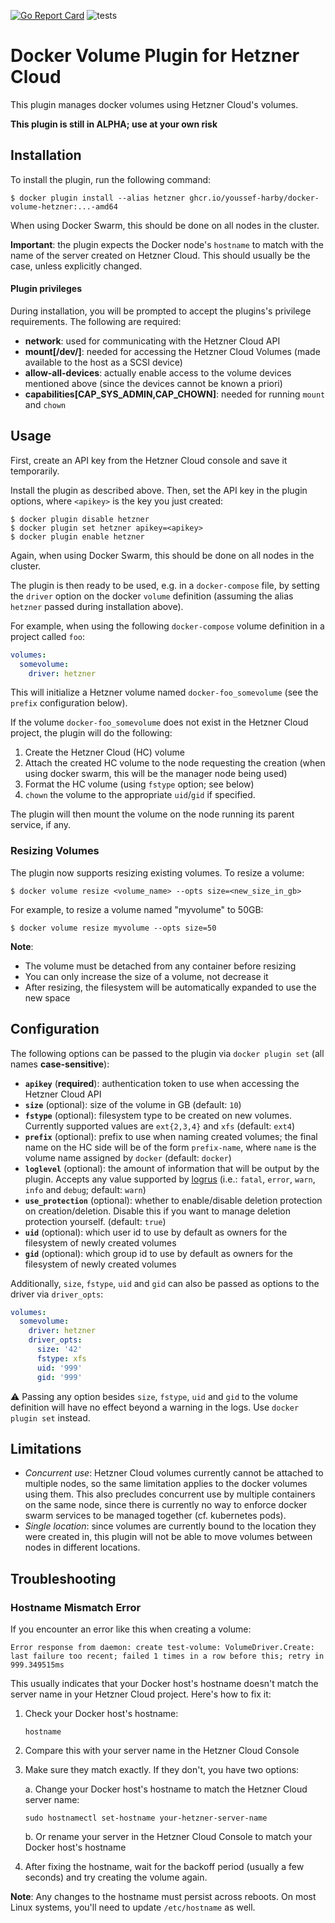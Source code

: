 [![Go Report Card](https://goreportcard.com/badge/github.com/Youssef-Harby/docker-volume-hetzner)](https://goreportcard.com/report/github.com/Youssef-Harby/docker-volume-hetzner)
![tests](https://github.com/Youssef-Harby/docker-volume-hetzner/actions/workflows/main.yaml/badge.svg)

# Docker Volume Plugin for Hetzner Cloud

This plugin manages docker volumes using Hetzner Cloud's volumes.

**This plugin is still in ALPHA; use at your own risk**

## Installation

To install the plugin, run the following command:
```shell
$ docker plugin install --alias hetzner ghcr.io/youssef-harby/docker-volume-hetzner:...-amd64
```

When using Docker Swarm, this should be done on all nodes in the cluster.

**Important**: the plugin expects the Docker node's `hostname` to match with the name of the server created on Hetzner Cloud. This should usually be the case, unless explicitly changed.

#### Plugin privileges

During installation, you will be prompted to accept the plugins's privilege requirements. The following are required:

- **network**: used for communicating with the Hetzner Cloud API
- **mount[\/dev\/]**: needed for accessing the Hetzner Cloud Volumes (made available to the host as a SCSI device)
- **allow-all-devices**: actually enable access to the volume devices mentioned above (since the devices cannot be known a priori)
- **capabilities[CAP\_SYS\_ADMIN,CAP\_CHOWN]**: needed for running `mount` and `chown`

## Usage

First, create an API key from the Hetzner Cloud console and save it temporarily.

Install the plugin as described above. Then, set the API key in the plugin options, where `<apikey>` is the key you just created:

```shell
$ docker plugin disable hetzner
$ docker plugin set hetzner apikey=<apikey>
$ docker plugin enable hetzner
```

Again, when using Docker Swarm, this should be done on all nodes in the cluster.

The plugin is then ready to be used, e.g. in a `docker-compose` file, by setting the `driver` option on the docker `volume` definition (assuming the alias `hetzner` passed during installation above).

For example, when using the following `docker-compose` volume definition in a project called `foo`:

```yaml
volumes:
  somevolume:
    driver: hetzner
```

This will initialize a Hetzner volume named `docker-foo_somevolume` (see the `prefix` configuration below).

If the volume `docker-foo_somevolume` does not exist in the Hetzner Cloud project, the plugin will do the following:

1. Create the Hetzner Cloud (HC) volume
2. Attach the created HC volume to the node requesting the creation (when using docker swarm, this will be the manager node being used)
3. Format the HC volume (using `fstype` option; see below)
4. `chown` the volume to the appropriate `uid`/`gid` if specified.

The plugin will then mount the volume on the node running its parent service, if any.

### Resizing Volumes

The plugin now supports resizing existing volumes. To resize a volume:

```shell
$ docker volume resize <volume_name> --opts size=<new_size_in_gb>
```

For example, to resize a volume named "myvolume" to 50GB:
```shell
$ docker volume resize myvolume --opts size=50
```

**Note**: 
- The volume must be detached from any container before resizing
- You can only increase the size of a volume, not decrease it
- After resizing, the filesystem will be automatically expanded to use the new space

## Configuration

The following options can be passed to the plugin via `docker plugin set` (all names **case-sensitive**):

- **`apikey`** (**required**): authentication token to use when accessing the Hetzner Cloud API
- **`size`** (optional): size of the volume in GB (default: `10`)
- **`fstype`** (optional): filesystem type to be created on new volumes. Currently supported values are `ext{2,3,4}` and `xfs` (default: `ext4`)
- **`prefix`** (optional): prefix to use when naming created volumes; the final name on the HC side will be of the form `prefix-name`, where `name` is the volume name assigned by `docker` (default: `docker`)
- **`loglevel`** (optional): the amount of information that will be output by the plugin. Accepts any value supported by [logrus](https://github.com/sirupsen/logrus) (i.e.: `fatal`, `error`, `warn`, `info` and `debug`; default: `warn`)
- **`use_protection`** (optional): whether to enable/disable deletion protection on creation/deletion. Disable this if you want to manage deletion protection yourself. (default: `true`)
- **`uid`** (optional): which user id to use by default as owners for the filesystem of newly created volumes
- **`gid`** (optional): which group id to use by default as owners for the filesystem of newly created volumes

Additionally, `size`, `fstype`, `uid` and `gid` can also be passed as options to the driver via `driver_opts`:

```yaml
volumes:
  somevolume:
    driver: hetzner
    driver_opts:
      size: '42'
      fstype: xfs
      uid: '999'
      gid: '999'
```

:warning: Passing any option besides `size`, `fstype`, `uid` and `gid` to the volume definition will have no effect beyond a warning in the logs. Use `docker plugin set` instead.

## Limitations

- *Concurrent use*: Hetzner Cloud volumes currently cannot be attached to multiple nodes, so the same limitation
applies to the docker volumes using them. This also precludes concurrent use by multiple containers on the same node,
since there is currently no way to enforce docker swarm services to be managed together (cf. kubernetes pods).
- *Single location*: since volumes are currently bound to the location they were created in, this plugin will not
be able to move volumes between nodes in different locations.

## Troubleshooting

### Hostname Mismatch Error

If you encounter an error like this when creating a volume:

```shell
Error response from daemon: create test-volume: VolumeDriver.Create: last failure too recent; failed 1 times in a row before this; retry in 999.349515ms
```

This usually indicates that your Docker host's hostname doesn't match the server name in your Hetzner Cloud project. Here's how to fix it:

1. Check your Docker host's hostname:
   ```shell
   hostname
   ```

2. Compare this with your server name in the Hetzner Cloud Console

3. Make sure they match exactly. If they don't, you have two options:

   a. Change your Docker host's hostname to match the Hetzner Cloud server name:
   ```shell
   sudo hostnamectl set-hostname your-hetzner-server-name
   ```
   
   b. Or rename your server in the Hetzner Cloud Console to match your Docker host's hostname

4. After fixing the hostname, wait for the backoff period (usually a few seconds) and try creating the volume again.

**Note**: Any changes to the hostname must persist across reboots. On most Linux systems, you'll need to update `/etc/hostname` as well.
